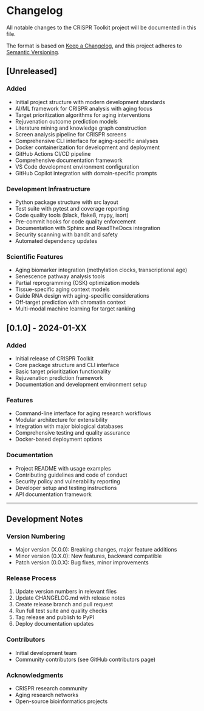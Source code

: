 # Changelog

All notable changes to the CRISPR Toolkit project will be documented in this file.

The format is based on [Keep a Changelog](https://keepachangelog.com/en/1.0.0/),
and this project adheres to [Semantic Versioning](https://semver.org/spec/v2.0.0.html).

## [Unreleased]

### Added
- Initial project structure with modern development standards
- AI/ML framework for CRISPR analysis with aging focus
- Target prioritization algorithms for aging interventions
- Rejuvenation outcome prediction models
- Literature mining and knowledge graph construction
- Screen analysis pipeline for CRISPR screens
- Comprehensive CLI interface for aging-specific analyses
- Docker containerization for development and deployment
- GitHub Actions CI/CD pipeline
- Comprehensive documentation framework
- VS Code development environment configuration
- GitHub Copilot integration with domain-specific prompts

### Development Infrastructure
- Python package structure with src layout
- Test suite with pytest and coverage reporting
- Code quality tools (black, flake8, mypy, isort)
- Pre-commit hooks for code quality enforcement
- Documentation with Sphinx and ReadTheDocs integration
- Security scanning with bandit and safety
- Automated dependency updates

### Scientific Features
- Aging biomarker integration (methylation clocks, transcriptional age)
- Senescence pathway analysis tools
- Partial reprogramming (OSK) optimization models
- Tissue-specific aging context models
- Guide RNA design with aging-specific considerations
- Off-target prediction with chromatin context
- Multi-modal machine learning for target ranking

## [0.1.0] - 2024-01-XX

### Added
- Initial release of CRISPR Toolkit
- Core package structure and CLI interface
- Basic target prioritization functionality
- Rejuvenation prediction framework
- Documentation and development environment setup

### Features
- Command-line interface for aging research workflows
- Modular architecture for extensibility
- Integration with major biological databases
- Comprehensive testing and quality assurance
- Docker-based deployment options

### Documentation
- Project README with usage examples
- Contributing guidelines and code of conduct
- Security policy and vulnerability reporting
- Developer setup and testing instructions
- API documentation framework

---

## Development Notes

### Version Numbering
- Major version (X.0.0): Breaking changes, major feature additions
- Minor version (0.X.0): New features, backward compatible
- Patch version (0.0.X): Bug fixes, minor improvements

### Release Process
1. Update version numbers in relevant files
2. Update CHANGELOG.md with release notes
3. Create release branch and pull request
4. Run full test suite and quality checks
5. Tag release and publish to PyPI
6. Deploy documentation updates

### Contributors
- Initial development team
- Community contributors (see GitHub contributors page)

### Acknowledgments
- CRISPR research community
- Aging research networks
- Open-source bioinformatics projects
